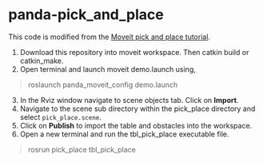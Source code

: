 # panda-pick_and_place
This code is modified from the [Moveit pick and place tutorial](http://docs.ros.org/en/kinetic/api/moveit_tutorials/html/doc/pick_place/pick_place_tutorial.html).

1. Download this repository into moveit workspace. Then catkin build or catkin_make.
2. Open terminal and launch moveit demo.launch using,
> roslaunch panda_moveit_config demo.launch 
3. In the Rviz window navigate to scene objects tab. Click on **Import**.
4. Navigate to the scene sub directory within the pick_place directory and select ```pick_place.scene```.
5. Click on **Publish** to import the table and obstacles into the workspace.
6. Open a new terminal and run the tbl_pick_place executable file. 
> rosrun pick_place tbl_pick_place   

